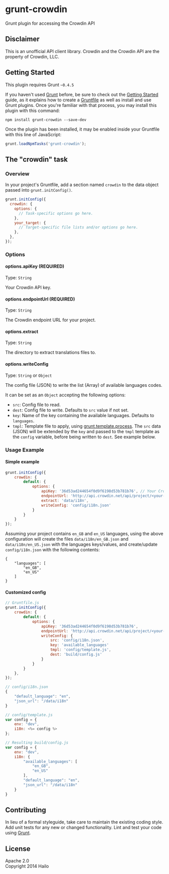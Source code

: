grunt-crowdin
=============

Grunt plugin for accessing the Crowdin API

## Disclaimer

This is an unofficial API client library. Crowdin and the Crowdin API are the property of Crowdin, LLC.

## Getting Started
This plugin requires Grunt `~0.4.5`

If you haven't used [Grunt](http://gruntjs.com/) before, be sure to check out the [Getting Started](http://gruntjs.com/getting-started) guide, as it explains how to create a [Gruntfile](http://gruntjs.com/sample-gruntfile) as well as install and use Grunt plugins. Once you're familiar with that process, you may install this plugin with this command:

```shell
npm install grunt-crowdin --save-dev
```

Once the plugin has been installed, it may be enabled inside your Gruntfile with this line of JavaScript:

```js
grunt.loadNpmTasks('grunt-crowdin');
```

## The "crowdin" task

### Overview
In your project's Gruntfile, add a section named `crowdin` to the data object passed into `grunt.initConfig()`.

```js
grunt.initConfig({
  crowdin: {
    options: {
      // Task-specific options go here.
    },
    your_target: {
      // Target-specific file lists and/or options go here.
    },
  },
});
```

### Options

#### options.apiKey (REQUIRED)
Type: `String`

Your Crowdin API key.

#### options.endpointUrl (REQUIRED)
Type: `String`

The Crowdin endpoint URL for your project.

#### options.extract
Type: `String`

The directory to extract translations files to.

#### options.writeConfig
Type: `String` or `Object`

The config file (JSON) to write the list (Array) of available languages codes.

It can be set as an `Object` accepting the following options:
- `src`: Config file to read.
- `dest`: Config file to write. Defaults to `src` value if not set.
- `key`: Name of the key containing the available languages. Defaults to `languages`.
- `tmpl`: Template file to apply, using [grunt.template.process](http://gruntjs.com/api/grunt.template).
The `src` data (JSON) will be extended by the `key` and passed to the `tmpl` template as the `config` variable, before being written to `dest`. See example below.

### Usage Example

#### Simple example

```js
grunt.initConfig({
    crowdin: {
        default: {
            options: {
                apiKey: '36d53ad244654f0d9f6198d53b781b76', // Your Crowdin API key - must be set
                endpointUrl: 'http://api.crowdin.net/api/project/<your-project>', // Your Crowdin project endpoint URL - must be set
                extract: 'data/i18n',
                writeConfig: 'config/i18n.json'
            }
        }
    }
});
```

Assuming your project contains `en_GB` and `en_US` languages, using the above configuration will create the files `data/i18n/en_GB.json` and  `data/i18n/en_US.json` with the languages keys/values, and create/update `config/i18n.json` with the following contents:
```
{
    "languages": [
        "en_GB",
        "en_US"
    ]
}
```

#### Customized config

```js
// Gruntfile.js
grunt.initConfig({
    crowdin: {
        default: {
            options: {
                apiKey: '36d53ad244654f0d9f6198d53b781b76',
                endpointUrl: 'http://api.crowdin.net/api/project/<your-project>',
                writeConfig: {
                    src: 'config/i18n.json',
                    key: 'available_languages'
                    tmpl: 'config/template.js',
                    dest: 'build/config.js'
                }
            }
        }
    },
});

// config/i18n.json
{
    "default_language": "en",
    "json_url": "/data/i18n"
}

// config/template.js
var config = {
    env: "dev",
    i18n: <%= config %>
};

// Resulting build/config.js
var config = {
    env: "dev",
    i18n: {
        "available_languages": [
            "en_GB",
            "en_US"
        ],
        "default_language": "en",
        "json_url": "/data/i18n"
    }
}
```

## Contributing
In lieu of a formal styleguide, take care to maintain the existing coding style. Add unit tests for any new or changed functionality. Lint and test your code using [Grunt](http://gruntjs.com/).

## License

Apache 2.0  
Copyright 2014 Hailo
